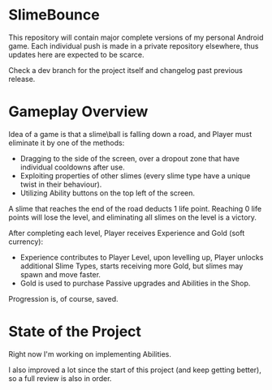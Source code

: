 # SlimeBounce

This repository will contain major complete versions of my personal Android game. Each individual push is made in a private repository elsewhere, thus updates here are expected to be scarce.

Check a dev branch for the project itself and changelog past previous release.

# Gameplay Overview

Idea of a game is that a slime\ball is falling down a road, and Player must eliminate it by one of the methods:
- Dragging to the side of the screen, over a dropout zone that have individual cooldowns after use.
- Exploiting properties of other slimes (every slime type have a unique twist in their behaviour).
- Utilizing Ability buttons on the top left of the screen.

A slime that reaches the end of the road deducts 1 life point. Reaching 0 life points will lose the level, and eliminating all slimes on the level is a victory.

After completing each level, Player receives Experience and Gold (soft currency):
- Experience contributes to Player Level, upon levelling up, Player unlocks additional Slime Types, starts receiving more Gold, but slimes may spawn and move faster.
- Gold is used to purchase Passive upgrades and Abilities in the Shop.

Progression is, of course, saved.

# State of the Project

Right now I'm working on implementing Abilities.

I also improved a lot since the start of this project (and keep getting better), so a full review is also in order.
